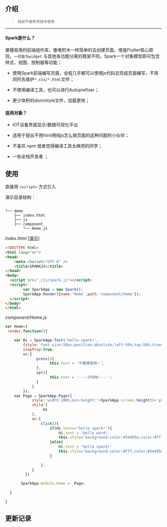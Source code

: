 ## 介绍

> `目前不推荐项目中使用` 

 -------------------

#### Spark是什么？


便捷易用的前端组件库，像堆积木一样简单的去创建页面，借鉴Flutter核心原则，`一切皆为widget`
与其他各功能分离的框架不同，Spark一个对象模型即可包含样式、视图、控制器等功能；


* 使用Spark前端编写页面，全程几乎都可以使用js代码去完成页面编写，不用同时去维护`*.css/*.html`文件；

* 不使用编译工具，也可以进行Autoprefixer；

* 更少体积的dom/style文件，加载更快；

#### 适用对象？

* IOT设备界面显示/数据可视化平台

* 适用于提出不用html用纯js怎么做页面的这种问题的小伙伴；

* 不喜欢 npm 或者觉得编译工具太麻烦的同学；

* 一些全栈开发者 ；

## 使用
直接用 `<script>` 方式引入

演示目录结构：
```text

└── demo
    ├── index.html
    ├── js
    ├── component
        └── Home.js
```

*index.html* <a href="/demo/index.html"> [演示]</a>

```html  
<!DOCTYPE html>
<html lang="en">
<head>
	<meta charset="UTF-8" />
	<title>SPARKJS</title>
</head>
<body>
  <script src="./js/spark.js"></script>
  <script>
		var SparkApp = new Spark();
	    SparkApp.Render({name:'Home',path:'component/Home'});
  </script>
</body>
</html>
```
*component/Home.js*
```javascript
var Home={
 render:function(){

    var Hi = SparkApp.Text('hello spark!',
    	{style:'font-size:50px;position:absolute;left:50%;top:50%;transform:translate(-50%,-50%);',
    	stopProp:true,
    	on:{  
	     	  press(){
	     			this.text = '不要摸我嘛~';
	     	  },
	     	  up(){
	     	  	    this.text = '----SPARK----';
	     	  }
	     	}
    	});
    var Page = SparkApp.Page({
	     	style:'width:100%;min-height:'+SparkApp.screen.height()+'px;background-color:#fff;color:#34495e;',
	     	child:[
                 Hi
	     	],
	     	on:{
	     		click(){
	     			if(Hi.text=='hello spark!'){
	     				Hi.text = 'hello word!'
	     				this.style='background-color:#34495e;color:#fff;'
	     			}else{
	     				Hi.text = 'hello spark!' 
	     				this.style='background-color:#fff;color:#34495e;'
	     			}
	     			
	     		},
	     	}
	     })

       SparkApp.module.Home =  Page;
	
  }

}
```

## 更新记录